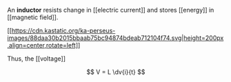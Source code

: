An **inductor** resists change in [[electric current]] and stores [[energy]] in [[magnetic field]]. 

[[https://cdn.kastatic.org/ka-perseus-images/88daa30b2015bbaab75bc94874bdeab712104f74.svg|height=200px,align=center,rotate=left]]

Thus, the [[voltage]]

$$
V = L \dv{i}{t}
$$